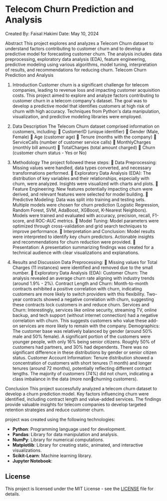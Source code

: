 # Telecom Churn Prediction and Analysis

Created By: Faisal Hakimi
Date: May 10, 2024

Abstract
This project explores and analyzes a Telecom Churn dataset to understand factors 
contributing to customer churn and to develop a predictive model for forecasting customer 
churn. The analysis includes data preprocessing, exploratory data analysis (EDA), feature 
engineering, predictive modeling using various algorithms, model tuning, interpretation of 
results, and recommendations for reducing churn.
Telecom Churn Prediction and Analysis

1. Introduction
Customer churn is a significant challenge for telecom companies, leading to revenue 
loss and impacting customer acquisition costs. This project aimed to explore and 
analyze factors contributing to customer churn in a telecom company's dataset. The 
goal was to develop a predictive model that identifies customers at high risk of churn 
with high accuracy. Techniques from Python's data manipulation, visualization, and 
predictive modeling libraries were employed.

2. Data Description
The Telecom Churn dataset comprised information on customers, including:
 CustomerID (unique identifier)
 Gender (Male, Female)
 Age (customer age)
 Tenure (months with the company)
 ServiceCalls (number of customer service calls)
 MonthlyCharges (monthly bill amount)
 TotalCharges (total amount charged)
 Churn (customer churn status - Yes or No)

3. Methodology
The project followed these steps:
 Data Preprocessing: Missing values were handled, data types converted, and necessary 
transformations performed.
 Exploratory Data Analysis (EDA): The distribution of key variables and their relationships, 
especially with churn, were analyzed. Insights were visualized with charts and plots.
 Feature Engineering: New features potentially impacting churn were derived, and relevant 
features were selected for model building.
 Predictive Modeling: Data was split into training and testing sets. Multiple models were 
chosen for churn prediction (Logistic Regression, Random Forest, SVM, AdaBoost, XGBoost, 
K-Nearest Neighbors). Models were trained and evaluated with accuracy, precision, recall, 
F1-score, and ROC-AUC metrics.
 Model Tuning: Model parameters were optimized through cross-validation and grid search 
techniques to improve performance.
 Interpretation and Conclusion: Model results were interpreted to identify key churn 
predictors. Actionable insights and recommendations for churn reduction were provided.
 Presentation: A presentation summarizing findings was created for a technical audience with 
clear visualizations and explanations.

4. Results and Discussion
Data Preprocessing:
 Missing values for Total Charges (11 instances) were identified and removed due to the small 
number.
 Exploratory Data Analysis (EDA):
Customer Churn: The analysis revealed an average churn rate aligning with industry trends (around 
1.9% - 2%).
Contract Length and Churn:
Month-to-month contracts exhibited a positive correlation with churn, indicating customers are more 
likely to switch providers with this flexibility.
Two-year contracts showed a negative correlation with churn, suggesting these contracts lock 
customers in and reduce churn.
Services and Churn: Interestingly, services like online security, streaming TV, online backup, and 
tech support (without internet connection) had a negative correlation with churn. This suggests 
customers who value these add-on services are more likely to remain with the company.
Demographics:
The customer base was relatively balanced by gender (around 50% male and 50% female).
A significant portion of the customers were younger people, with only 16% being senior citizens.
Roughly 50% of customers had partners, and 30% had dependents. There was no significant difference 
in these distributions by gender or senior citizen status.
Customer Account Information:
Tenure distribution showed a concentration of customers with short tenures (1 month) and longer 
tenures (around 72 months), potentially reflecting different contract lengths.
The majority of customers (74%) did not churn, indicating a class imbalance in the data (more non￾churning customers).

Conclusion
This project successfully analyzed a telecom churn dataset to develop a churn prediction model. Key 
factors influencing churn were identified, including contract length and value-added services. The 
findings provide valuable insights for telecom companies to develop targeted retention strategies and 
reduce customer churn.

 project was created using the following technologies:

- **Python**: Programming language used for development.
- **Pandas**: Library for data manipulation and analysis.
- **NumPy**: Library for numerical computations.
- **Matplotlib**: Library for creating static, animated, and interactive visualizations.
- **Scikit-Learn**: Machine learning library.
- **Jupyter Notebook**:


## License

This project is licensed under the MIT License - see the [LICENSE](LICENSE) file for details.
